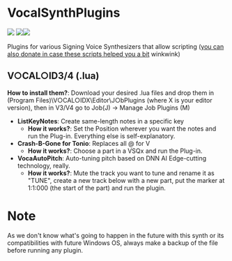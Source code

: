 # VocalSynthPlugins
![](https://img.shields.io/badge/number%20of%20plugins-2-lightgrey) ![](https://img.shields.io/badge/intended%20for-VOCALOID3-FFFFFF)![](https://img.shields.io/badge/-VOCALOID4-000000)

Plugins for various Signing Voice Synthesizers that allow scripting ([you can also donate in case these scripts helped you a bit](https://ko-fi.com/osformula) winkwink)

## V○CAL○ID3/4 (.lua)
**How to install them?**: Download your desired .lua files and drop them in (Program Files)\V○CAL○IDX\Editor\J○bPlugins (where X is your editor version), then in V3/V4 go to Job(J) -> Manage Job Plugins (M)
* **ListKeyNotes**: Create same-length notes in a specific key
  * **How it works?**: Set the Position wherever you want the notes and run the Plug-in. Everything else is self-explanatory.
* **Crash-B-Gone for Tonio**: Replaces all @ for V
  * **How it works?**: Choose a part in a VSQx and run the Plug-in.
* **VocaAutoPitch**: Auto-tuning pitch based on DNN AI Edge-cutting technology, really.
  * **How it works?**: Mute the track you want to tune and rename it as "TUNE", create a new track below with a new part, put the marker at 1:1:000 (the start of the part) and run the plugin.

# Note
As we don't know what's going to happen in the future with this synth or its compatibilities with future Windows OS, always make a backup of the file before running any plugin.

